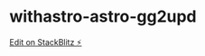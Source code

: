# withastro-astro-gg2upd

[Edit on StackBlitz ⚡️](https://stackblitz.com/edit/withastro-astro-gg2upd)